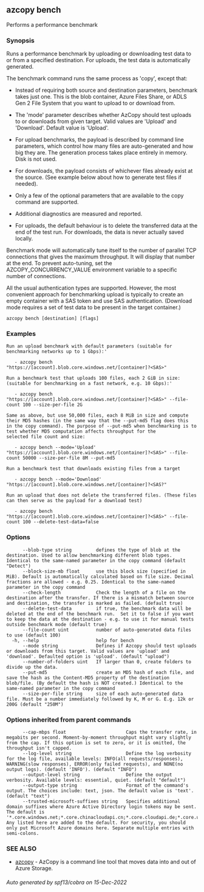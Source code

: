 ## azcopy bench

Performs a performance benchmark

### Synopsis


Runs a performance benchmark by uploading or downloading test data to or from a specified destination. 
For uploads, the test data is automatically generated.

The benchmark command runs the same process as 'copy', except that: 

  - Instead of requiring both source and destination parameters, benchmark takes just one. This is the 
    blob container, Azure Files Share, or ADLS Gen 2 File System that you want to upload to or download from.

  - The 'mode' parameter describes whether AzCopy should test uploads to or downloads from given target. Valid values are 'Upload'
    and 'Download'. Default value is 'Upload'.

  - For upload benchmarks, the payload is described by command line parameters, which control how many files are auto-generated and 
    how big they are. The generation process takes place entirely in memory. Disk is not used.

  - For downloads, the payload consists of whichever files already exist at the source. (See example below about how to generate
    test files if needed).
  
  - Only a few of the optional parameters that are available to the copy command are supported.
  
  - Additional diagnostics are measured and reported.
  
  - For uploads, the default behaviour is to delete the transferred data at the end of the test run.  For downloads, the data
    is never actually saved locally.

Benchmark mode will automatically tune itself to the number of parallel TCP connections that gives 
the maximum throughput. It will display that number at the end. To prevent auto-tuning, set the 
AZCOPY_CONCURRENCY_VALUE environment variable to a specific number of connections. 

All the usual authentication types are supported. However, the most convenient approach for benchmarking upload is typically
to create an empty container with a SAS token and use SAS authentication. (Download mode requires a set of test data to be
present in the target container.)
  


```
azcopy bench [destination] [flags]
```

### Examples

```
Run an upload benchmark with default parameters (suitable for benchmarking networks up to 1 Gbps):'

   - azcopy bench "https://[account].blob.core.windows.net/[container]?<SAS>"

Run a benchmark test that uploads 100 files, each 2 GiB in size: (suitable for benchmarking on a fast network, e.g. 10 Gbps):'

   - azcopy bench "https://[account].blob.core.windows.net/[container]?<SAS>" --file-count 100 --size-per-file 2G

Same as above, but use 50,000 files, each 8 MiB in size and compute their MD5 hashes (in the same way that the --put-md5 flag does this
in the copy command). The purpose of --put-md5 when benchmarking is to test whether MD5 computation affects throughput for the 
selected file count and size:

   - azcopy bench --mode='Upload' "https://[account].blob.core.windows.net/[container]?<SAS>" --file-count 50000 --size-per-file 8M --put-md5

Run a benchmark test that downloads existing files from a target

   - azcopy bench --mode='Download' "https://[account].blob.core.windows.net/[container]?<SAS?"

Run an upload that does not delete the transferred files. (These files can then serve as the payload for a download test)

   - azcopy bench "https://[account].blob.core.windows.net/[container]?<SAS>" --file-count 100 --delete-test-data=false

```

### Options

```
      --blob-type string         defines the type of blob at the destination. Used to allow benchmarking different blob types. Identical to the same-named parameter in the copy command (default "Detect")
      --block-size-mb float      use this block size (specified in MiB). Default is automatically calculated based on file size. Decimal fractions are allowed - e.g. 0.25. Identical to the same-named parameter in the copy command
      --check-length             Check the length of a file on the destination after the transfer. If there is a mismatch between source and destination, the transfer is marked as failed. (default true)
      --delete-test-data         if true, the benchmark data will be deleted at the end of the benchmark run.  Set it to false if you want to keep the data at the destination - e.g. to use it for manual tests outside benchmark mode (default true)
      --file-count uint          number of auto-generated data files to use (default 100)
  -h, --help                     help for bench
      --mode string              Defines if Azcopy should test uploads or downloads from this target. Valid values are 'upload' and 'download'. Defaulted option is 'upload'. (default "upload")
      --number-of-folders uint   If larger than 0, create folders to divide up the data.
      --put-md5                  create an MD5 hash of each file, and save the hash as the Content-MD5 property of the destination blob/file. (By default the hash is NOT created.) Identical to the same-named parameter in the copy command
      --size-per-file string     size of each auto-generated data file. Must be a number immediately followed by K, M or G. E.g. 12k or 200G (default "250M")
```

### Options inherited from parent commands

```
      --cap-mbps float                      Caps the transfer rate, in megabits per second. Moment-by-moment throughput might vary slightly from the cap. If this option is set to zero, or it is omitted, the throughput isn't capped.
      --log-level string                    Define the log verbosity for the log file, available levels: INFO(all requests/responses), WARNING(slow responses), ERROR(only failed requests), and NONE(no output logs). (default 'INFO'). (default "INFO")
      --output-level string                 Define the output verbosity. Available levels: essential, quiet. (default "default")
      --output-type string                  Format of the command's output. The choices include: text, json. The default value is 'text'. (default "text")
      --trusted-microsoft-suffixes string   Specifies additional domain suffixes where Azure Active Directory login tokens may be sent.  The default is '*.core.windows.net;*.core.chinacloudapi.cn;*.core.cloudapi.de;*.core.usgovcloudapi.net;*.storage.azure.net'. Any listed here are added to the default. For security, you should only put Microsoft Azure domains here. Separate multiple entries with semi-colons.
```

### SEE ALSO

* [azcopy](azcopy.md)	 - AzCopy is a command line tool that moves data into and out of Azure Storage.

###### Auto generated by spf13/cobra on 15-Dec-2022
